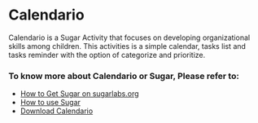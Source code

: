 # Calendario #

Calendario is a Sugar Activity that focuses on developing organizational skills among children. This activities is a simple calendar, tasks list and tasks reminder with the option of categorize and prioritize.

### To know more about Calendario or Sugar, Please refer to: ###

* [How to Get Sugar on sugarlabs.org](https://sugarlabs.org/)
* [How to use Sugar](https://help.sugarlabs.org/)
* [Download Calendario](https://activities.sugarlabs.org/en-US/sugar/addon/4360)